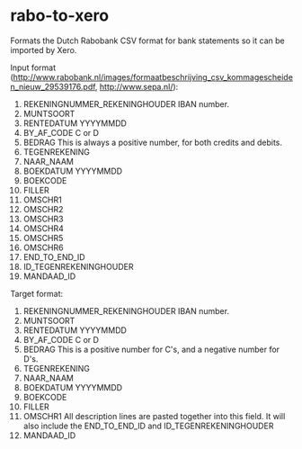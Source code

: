 rabo-to-xero
============
Formats the Dutch Rabobank CSV format for bank statements so it can be imported by Xero.

Input format (http://www.rabobank.nl/images/formaatbeschrijving_csv_kommagescheiden_nieuw_29539176.pdf, http://www.sepa.nl/):

1.	REKENINGNUMMER_REKENINGHOUDER   IBAN number.
2.	MUNTSOORT
3.	RENTEDATUM                      YYYYMMDD
4.	BY_AF_CODE                      C or D
5.	BEDRAG                          This is always a positive number, for both credits and debits.
6.	TEGENREKENING
7.	NAAR_NAAM
8.	BOEKDATUM                       YYYYMMDD
9.	BOEKCODE
10.	FILLER
11.	OMSCHR1
12.	OMSCHR2
13.	OMSCHR3
14.	OMSCHR4
15.	OMSCHR5
16.	OMSCHR6
17.	END_TO_END_ID
18.	ID_TEGENREKENINGHOUDER
19.	MANDAAD_ID

Target format:

1.	REKENINGNUMMER_REKENINGHOUDER   IBAN number.
2.	MUNTSOORT
3.	RENTEDATUM                      YYYYMMDD
4.	BY_AF_CODE                      C or D
5.	BEDRAG                          This is a positive number for C's, and a negative number for D's.
6.	TEGENREKENING
7.	NAAR_NAAM
8.	BOEKDATUM                       YYYYMMDD
9.	BOEKCODE
10.	FILLER
11.	OMSCHR1                        All description lines are pasted together into this field. It will also include the END_TO_END_ID and ID_TEGENREKENINGHOUDER
12.	MANDAAD_ID
